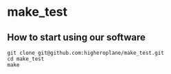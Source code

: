 # make_test

## How to start using our software

```
git clone git@github.com:higheroplane/make_test.git
cd make_test
make
```
